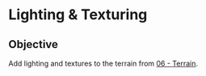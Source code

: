 # Lighting & Texturing
## Objective
  Add lighting and textures to the terrain from [06 - Terrain](https://github.com/RuiArmada/CG/tree/main/06%20-%20Terrain).
